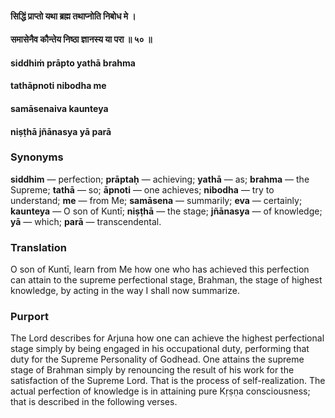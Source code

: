 #### सिद्धिं प्राप्तो यथा ब्रह्म तथाप्नोति निबोध मे ।
#### समासेनैव कौन्तेय निष्ठा ज्ञानस्य या परा ॥ ५० ॥

#### siddhiṁ prāpto yathā brahma
#### tathāpnoti nibodha me
#### samāsenaiva kaunteya
#### niṣṭhā jñānasya yā parā

### Synonyms

**siddhim** — perfection; **prāptaḥ** — achieving; **yathā** — as; **brahma** — the Supreme; **tathā** — so; **āpnoti** — one achieves; **nibodha** — try to understand; **me** — from Me; **samāsena** — summarily; **eva** — certainly; **kaunteya** — O son of Kuntī; **niṣṭhā** — the stage; **jñānasya** — of knowledge; **yā** — which; **parā** — transcendental.

### Translation

O son of Kuntī, learn from Me how one who has achieved this perfection can attain to the supreme perfectional stage, Brahman, the stage of highest knowledge, by acting in the way I shall now summarize.

### Purport

The Lord describes for Arjuna how one can achieve the highest perfectional stage simply by being engaged in his occupational duty, performing that duty for the Supreme Personality of Godhead. One attains the supreme stage of Brahman simply by renouncing the result of his work for the satisfaction of the Supreme Lord. That is the process of self-realization. The actual perfection of knowledge is in attaining pure Kṛṣṇa consciousness; that is described in the following verses.